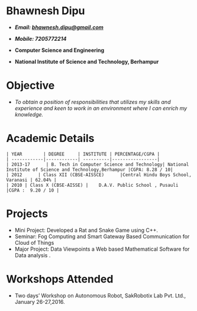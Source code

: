 # Bhawnesh Dipu

-  ***Email: bhawnesh.dipu@gmail.com***

-  ***Mobile: 7205772214***

-   **Computer Science and Engineering**

-   **National Institute of Science and Technology, Berhampur**
# Objective
-   *To obtain a position of responsibilities that utilizes my skills and experience and keen to work in an environment where
    I can enrich my knowledge.*
# Academic Details

    | YEAR        | DEGREE     | INSTITUTE | PERCENTAGE/CGPA |
    | ------------|------------| ----------|-----------------|
    | 2013-17      | B. Tech in Computer Science and Technology| National Institute of Science and Technology,Berhampur |CGPA: 8.28 / 10|
    | 2012      | Class XII (CBSE-AISSCE)      |Central Hindu Boys School, Varanasi | 62.04% |
    | 2010 | Class X (CBSE-AISSE) |    D.A.V. Public School , Pusauli |CGPA :  9.20 / 10 |

# Projects
-   Mini Project: Developed a Rat and Snake Game using C++.
-   Seminar: Fog Computing and Smart Gateway Based Communication for Cloud of Things
-   Major Project: Data Viewpoints a Web based Mathematical Software for Data analysis .
# Workshops Attended
-   Two days’ Workshop on Autonomous Robot, SakRobotix Lab Pvt. Ltd., January 26-27,2016.

